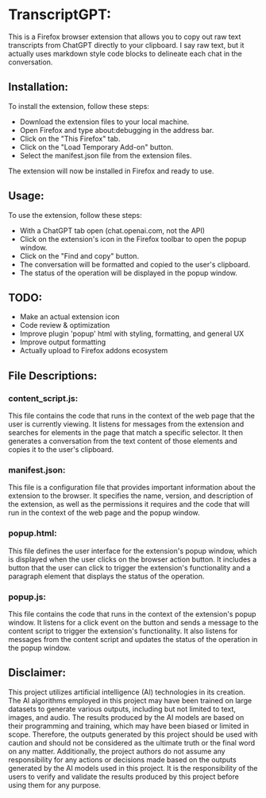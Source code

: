 # TranscriptGPT:
This is a Firefox browser extension that allows you to copy out raw text transcripts from ChatGPT directly to your clipboard. I say raw text, but it actually uses markdown style code blocks to delineate each chat in the conversation.

## Installation:
To install the extension, follow these steps:

- Download the extension files to your local machine.
- Open Firefox and type about:debugging in the address bar.
- Click on the "This Firefox" tab.
- Click on the "Load Temporary Add-on" button.
- Select the manifest.json file from the extension files.

The extension will now be installed in Firefox and ready to use.

## Usage:
To use the extension, follow these steps:

- With a ChatGPT tab open (chat.openai.com, not the API)
- Click on the extension's icon in the Firefox toolbar to open the popup window.
- Click on the "Find and copy" button.
- The conversation will be formatted and copied to the user's clipboard.
- The status of the operation will be displayed in the popup window.

## TODO:
- Make an actual extension icon
- Code review & optimization
- Improve plugin 'popup' html with styling, formatting, and general UX 
- Improve output formatting
- Actually upload to Firefox addons ecosystem

## File Descriptions:

### content_script.js:
This file contains the code that runs in the context of the web page that the user is currently viewing. It listens for messages from the extension and searches for elements in the page that match a specific selector. It then generates a conversation from the text content of those elements and copies it to the user's clipboard.

### manifest.json:
This file is a configuration file that provides important information about the extension to the browser. It specifies the name, version, and description of the extension, as well as the permissions it requires and the code that will run in the context of the web page and the popup window.

### popup.html:
This file defines the user interface for the extension's popup window, which is displayed when the user clicks on the browser action button. It includes a button that the user can click to trigger the extension's functionality and a paragraph element that displays the status of the operation.

### popup.js:
This file contains the code that runs in the context of the extension's popup window. It listens for a click event on the button and sends a message to the content script to trigger the extension's functionality. It also listens for messages from the content script and updates the status of the operation in the popup window.

## Disclaimer:
This project utilizes artificial intelligence (AI) technologies in its creation. The AI algorithms employed in this project may have been trained on large datasets to generate various outputs, including but not limited to text, images, and audio. The results produced by the AI models are based on their programming and training, which may have been biased or limited in scope. Therefore, the outputs generated by this project should be used with caution and should not be considered as the ultimate truth or the final word on any matter. Additionally, the project authors do not assume any responsibility for any actions or decisions made based on the outputs generated by the AI models used in this project. It is the responsibility of the users to verify and validate the results produced by this project before using them for any purpose.
